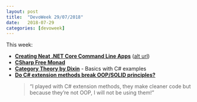 ```yaml
---
layout: post
title:  "DevoWeek 29/07/2018"
date:   2018-07-29
categories: [devoweek]
---
```


This week:

* **[Creating Neat .NET Core Command Line Apps](https://samyn.co/post/creating-neat-net-core-console-apps/)** ([alt url](https://gist.github.com/iamarcel/8047384bfbe9941e52817cf14a79dc34#orgheadline1))
* **[CSharp Free Monad](https://gist.github.com/louthy/524fbe8965d3a2aae1b576cdd8e971e4)**
* **[Category Theory by Dixin](https://weblogs.asp.net/dixin/Tags/Category%20Theory)** - Basics with C# examples
* **[Do C# extension methods break OOP/SOLID principles?](https://www.quora.com/Do-C-extension-methods-break-OOP-SOLID-principles)**
  > “I played with C# extension methods, they make cleaner code but because they’re not OOP, I will not be using them!”

